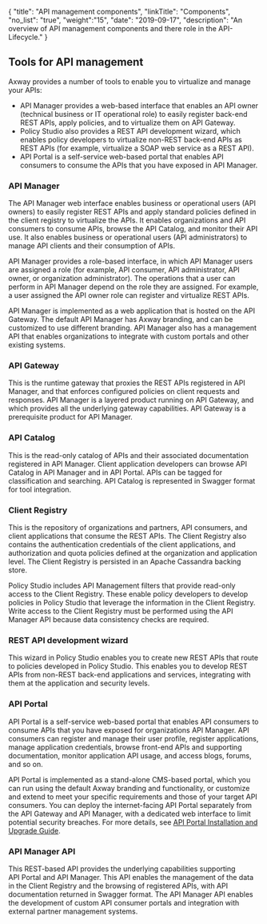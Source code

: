 {
    "title": "API management components",
    "linkTitle": "Components",
    "no_list": "true",
    "weight":"15",
    "date": "2019-09-17",
    "description": "An overview of API management components and there role in the API-Lifecycle."
}

## Tools for API management

Axway provides a number of tools to enable you to virtualize and manage your APIs:

* API Manager provides a web-based interface that enables an API owner (technical business or IT operational role) to easily register back-end REST APIs, apply policies, and to virtualize them on API Gateway.
* Policy Studio also provides a REST API development wizard, which enables policy developers to virtualize non-REST back-end APIs as REST APIs (for example, virtualize a SOAP web service as a REST API).
* API Portal is a self-service web-based portal that enables API consumers to consume the APIs that you have exposed in API Manager.

### API Manager

The API Manager web interface enables business or operational users (API owners) to easily register REST APIs and apply standard policies defined in the client registry to virtualize the APIs. It enables organizations and API consumers to consume APIs, browse the API Catalog, and monitor their API use. It also enables business or operational users (API administrators) to manage API clients and their consumption of APIs.

API Manager provides a role-based interface, in which API Manager users are assigned a role (for example, API consumer, API administrator, API owner, or organization administrator). The operations that a user can perform in API Manager depend on the role they are assigned. For example, a user assigned the API owner role can register and virtualize REST APIs.

API Manager is implemented as a web application that is hosted on the API Gateway. The default API Manager has Axway branding, and can be customized to use different branding. API Manager also has a management API that enables organizations to integrate with custom portals and other existing systems.

### API Gateway

This is the runtime gateway that proxies the REST APIs registered in API Manager, and that enforces configured policies on client requests and responses. API Manager is a layered product running on API Gateway, and which provides all the underlying gateway capabilities. API Gateway is a prerequisite product for API Manager.

### API Catalog

This is the read-only catalog of APIs and their associated documentation registered in API Manager. Client application developers can browse API Catalog in API Manager and in API Portal. APIs can be tagged for classification and searching. API Catalog is represented in Swagger format for tool integration.

### Client Registry

This is the repository of organizations and partners, API consumers, and client applications that consume the REST APIs. The Client Registry also contains the authentication credentials of the client applications, and authorization and quota policies defined at the organization and application level. The Client Registry is persisted in an Apache Cassandra backing store.

Policy Studio includes API Management filters that provide read-only access to the Client Registry. These enable policy developers to develop policies in Policy Studio that leverage the information in the Client Registry. Write access to the Client Registry must be performed using the API Manager API because data consistency checks are required.

### REST API development wizard

This wizard in Policy Studio enables you to create new REST APIs that route to policies developed in Policy Studio. This enables you to develop REST APIs from non-REST back-end applications and services, integrating with them at the application and security levels.

### API Portal

API Portal is a self-service web-based portal that enables API consumers to consume APIs that you have exposed for organizations API Manager. API consumers can register and manage their user profile, register applications, manage application credentials, browse front-end APIs and supporting documentation, monitor application API usage, and access blogs, forums, and so on.

API Portal is implemented as a stand-alone CMS-based portal, which you can run using the default Axway branding and functionality, or customize and extend to meet your specific requirements and those of your target API consumers. You can deploy the internet-facing API Portal separately from the API Gateway and API Manager, with a dedicated web interface to limit potential security breaches. For more details, see [API Portal Installation and Upgrade Guide](/docs/apim_installation/apiportal_install/).

### API Manager API

This REST-based API provides the underlying capabilities supporting API Portal and API Manager. This API enables the management of the data in the Client Registry and the browsing of registered APIs, with API documentation returned in Swagger format. The API Manager API enables the development of custom API consumer portals and integration with external partner management systems.